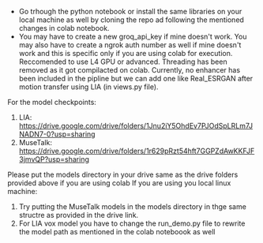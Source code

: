 - Go trhough the python notebook or install the same libraries on your local machine as well by cloning the repo ad following the mentioned changes in colab notebook. 
- You may have to create a new groq_api_key if mine doesn't work.
You may also have to create a ngrok auth number as well if mine doesn't work and this is specific only if you are using colab for execution.
Reccomended to use L4 GPU or advanced.
Threading has been removed as it got compilacted on colab.
Currently, no enhancer has been included in the pipline but we can add one like Real_ESRGAN after motion transfer using LIA (in views.py file).


For the model checkpoints:
1. LIA: https://drive.google.com/drive/folders/1Jnu2iY5OhdEv7PJOdSpLRLm7JNADN7-0?usp=sharing
2. MuseTalk: https://drive.google.com/drive/folders/1r629pRzt54hft7GGPZdAwKKFJF3jmvQP?usp=sharing

Please put the models directory in your drive same as the drive folders provided above if you are using colab
If you are using you local linux machine:
1. Try putting the MuseTalk models in the models directory in thge same structre as provided in the drive link.
2. For LIA vox model you have to change the run_demo.py file to rewrite the model path as mentioned in the colab noteboook as well 


